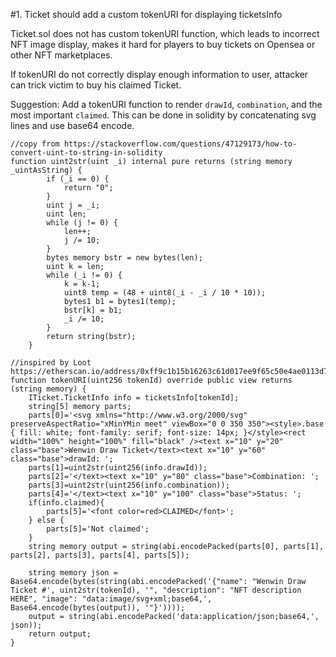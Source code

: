 #1. Ticket should add a custom tokenURI for displaying ticketsInfo

Ticket.sol does not has custom tokenURI function, which leads to incorrect NFT image display, makes it hard for players to buy tickets on Opensea or other NFT marketplaces.

If tokenURI do not correctly display enough information to user, attacker can trick victim to buy his claimed Ticket.

Suggestion: Add a tokenURI function to render `drawId`, `combination`, and the most important `claimed`. This can be done in solidity by concatenating svg lines and use base64 encode.

```
//copy from https://stackoverflow.com/questions/47129173/how-to-convert-uint-to-string-in-solidity
function uint2str(uint _i) internal pure returns (string memory _uintAsString) {
        if (_i == 0) {
            return "0";
        }
        uint j = _i;
        uint len;
        while (j != 0) {
            len++;
            j /= 10;
        }
        bytes memory bstr = new bytes(len);
        uint k = len;
        while (_i != 0) {
            k = k-1;
            uint8 temp = (48 + uint8(_i - _i / 10 * 10));
            bytes1 b1 = bytes1(temp);
            bstr[k] = b1;
            _i /= 10;
        }
        return string(bstr);
    }

//inspired by Loot https://etherscan.io/address/0xff9c1b15b16263c61d017ee9f65c50e4ae0113d7#code
function tokenURI(uint256 tokenId) override public view returns (string memory) {
    ITicket.TicketInfo info = ticketsInfo[tokenId];
    string[5] memory parts;
    parts[0]='<svg xmlns="http://www.w3.org/2000/svg" preserveAspectRatio="xMinYMin meet" viewBox="0 0 350 350"><style>.base { fill: white; font-family: serif; font-size: 14px; }</style><rect width="100%" height="100%" fill="black" /><text x="10" y="20" class="base">Wenwin Draw Ticket</text><text x="10" y="60" class="base">drawId: ';
    parts[1]=uint2str(uint256(info.drawId));
    parts[2]='</text><text x="10" y="80" class="base">Combination: ';
    parts[3]=uint2str(uint256(info.combination));
    parts[4]='</text><text x="10" y="100" class="base">Status: ';
    if(info.claimed){
        parts[5]='<font color=red>CLAIMED</font>';
    } else {
        parts[5]='Not claimed';
    }
    string memory output = string(abi.encodePacked(parts[0], parts[1], parts[2], parts[3], parts[4], parts[5]);
        
    string memory json = Base64.encode(bytes(string(abi.encodePacked('{"name": "Wenwin Draw Ticket #', uint2str(tokenId), '", "description": "NFT description HERE", "image": "data:image/svg+xml;base64,', Base64.encode(bytes(output)), '"}'))));
    output = string(abi.encodePacked('data:application/json;base64,', json));
    return output;
}
```

